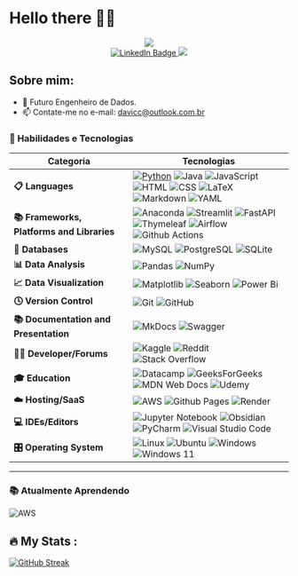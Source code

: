 # Hello there 🖖🏻

<div id="header" align="center">
  <img src="https://media.giphy.com/media/v1.Y2lkPTc5MGI3NjExN3IwM3RhdWRsbXNwN2UxeXk1dDFxeDMwaWl1aWhwbHA3ZW5mb3VkYSZlcD12MV9pbnRlcm5hbF9naWZfYnlfaWQmY3Q9Zw/SvckSy7fFviqrq8ClF/giphy.gif"/>
  <div id="badges">
    <a href="https://www.linkedin.com/in/davi-maciel-cavalcante-backend-java/">
      <img src="https://img.shields.io/badge/Linkedin-%230A66C2" alt="LinkedIn Badge"/>
    </a>
    <img src="https://komarev.com/ghpvc/?username=your-github-DaviMacielCavalcante&style=flat-square&color=blue"/>
  </div>
</div>

## Sobre mim:
- 🔭 Futuro Engenheiro de Dados.
- 📫 Contate-me no e-mail: davicc@outlook.com.br
  
### 🌟 Habilidades e Tecnologias


| Categoria                        | Tecnologias                                                                                                                                                                                |
|-----------------------------------|---------------------------------------------------------------------------------------------------------------------------------------------------------------------------------------------|
| **📋 Languages**     | [![Python](https://img.shields.io/badge/Python-14354C?style=for-the-badge&logo=python&logoColor=white)](https://www.python.org/) ![Java](https://img.shields.io/badge/java-%23ED8B00.svg?style=for-the-badge&logo=openjdk&logoColor=white)  ![JavaScript](https://img.shields.io/badge/javascript-%23323330.svg?style=for-the-badge&logo=javascript&logoColor=%23F7DF1E) ![HTML](https://img.shields.io/badge/-HTML-E34F26?logo=html5&logoColor=white&style=for-the-badge)  ![CSS](https://img.shields.io/badge/-CSS-1572B6?logo=css3&logoColor=white&style=for-the-badge)  ![LaTeX](https://img.shields.io/badge/latex-%23008080.svg?style=for-the-badge&logo=latex&logoColor=white) ![Markdown](https://img.shields.io/badge/markdown-%23000000.svg?style=for-the-badge&logo=markdown&logoColor=white) ![YAML](https://img.shields.io/badge/yaml-%23ffffff.svg?style=for-the-badge&logo=yaml&logoColor=151515) |
| **📚 Frameworks, Platforms and Libraries**   | ![Anaconda](https://img.shields.io/badge/Anaconda-%2344A833.svg?style=for-the-badge&logo=anaconda&logoColor=white) ![Streamlit](https://img.shields.io/badge/Streamlit-%23FE4B4B.svg?style=for-the-badge&logo=streamlit&logoColor=white) ![FastAPI](https://img.shields.io/badge/FastAPI-005571?style=for-the-badge&logo=fastapi) ![Thymeleaf](https://img.shields.io/badge/Thymeleaf-%23005C0F.svg?style=for-the-badge&logo=Thymeleaf&logoColor=white) ![Airflow](https://img.shields.io/badge/Apache%20Airflow-017CEE.svg?style=for-the-badge&logo=Apache-Airflow&logoColor=white) ![Github Actions](https://img.shields.io/badge/GitHub%20Actions-2088FF.svg?style=for-the-badge&logo=GitHub-Actions&logoColor=white)|
| **💾 Databases** | ![MySQL](https://img.shields.io/badge/mysql-4479A1.svg?style=for-the-badge&logo=mysql&logoColor=white)  ![PostgreSQL](https://img.shields.io/badge/postgres-%23316192.svg?style=for-the-badge&logo=postgresql&logoColor=white)  ![SQLite](https://img.shields.io/badge/sqlite-%2307405e.svg?style=for-the-badge&logo=sqlite&logoColor=white)                                         |
| **📊 Data Analysis**        |   ![Pandas](https://img.shields.io/badge/pandas-%23150458.svg?style=for-the-badge&logo=pandas&logoColor=white)  ![NumPy](https://img.shields.io/badge/numpy-%23013243.svg?style=for-the-badge&logo=numpy&logoColor=white)  |
| **📈 Data Visualization** | ![Matplotlib](https://img.shields.io/badge/Matplotlib-%23ffffff.svg?style=for-the-badge&logo=Matplotlib&logoColor=black)  ![Seaborn](https://img.shields.io/badge/-Seaborn-3776AB?logo=seaborn&logoColor=white&style=for-the-badge)  ![Power Bi](https://img.shields.io/badge/power_bi-F2C811?style=for-the-badge&logo=powerbi&logoColor=black)                             |
| **🕓 Version Control** | ![Git](https://img.shields.io/badge/-Git-F05032?logo=git&logoColor=white&style=for-the-badge)  ![GitHub](https://img.shields.io/badge/-GitHub-181717?logo=github&logoColor=white&style=for-the-badge)                                               |
| **📚 Documentation and Presentation**   | ![MkDocs](https://img.shields.io/badge/MkDocs-000000.svg?style=for-the-badge&logo=mkdocs&logoColor=white)  ![Swagger](https://img.shields.io/badge/-Swagger-%23Clojure?style=for-the-badge&logo=swagger&logoColor=white)|
| **🧑‍💻 Developer/Forums**   | ![Kaggle](https://img.shields.io/badge/Kaggle-035a7d?style=for-the-badge&logo=kaggle&logoColor=white) ![Reddit](https://img.shields.io/badge/Reddit-%23FF4500.svg?style=for-the-badge&logo=Reddit&logoColor=white) ![Stack Overflow](https://img.shields.io/badge/-Stackoverflow-FE7A16?style=for-the-badge&logo=stack-overflow&logoColor=white) |
| **🎓 Education**   | ![Datacamp](https://img.shields.io/badge/Datacamp-05192D?style=for-the-badge&logo=datacamp&logoColor=03E860) ![GeeksForGeeks](https://img.shields.io/badge/GeeksforGeeks-gray?style=for-the-badge&logo=geeksforgeeks&logoColor=35914c) ![MDN Web Docs](https://img.shields.io/badge/MDN_Web_Docs-black?style=for-the-badge&logo=mdnwebdocs&logoColor=white) ![Udemy](https://img.shields.io/badge/Udemy-A435F0?style=for-the-badge&logo=Udemy&logoColor=white) |
| **☁️ Hosting/SaaS**   | ![AWS](https://img.shields.io/badge/AWS-%23FF9900.svg?style=for-the-badge&logo=amazon-aws&logoColor=white) ![Github Pages](https://img.shields.io/badge/github%20pages-121013?style=for-the-badge&logo=github&logoColor=white) ![Render](https://img.shields.io/badge/Render-%46E3B7.svg?style=for-the-badge&logo=render&logoColor=white) |
| **💻 IDEs/Editors**   | ![Jupyter Notebook](https://img.shields.io/badge/jupyter-%23FA0F00.svg?style=for-the-badge&logo=jupyter&logoColor=white) ![Obsidian](https://img.shields.io/badge/Obsidian-%23483699.svg?style=for-the-badge&logo=obsidian&logoColor=white) ![PyCharm](https://img.shields.io/badge/pycharm-143?style=for-the-badge&logo=pycharm&logoColor=black&color=black&labelColor=green) ![Visual Studio Code](https://img.shields.io/badge/Visual%20Studio%20Code-0078d7.svg?style=for-the-badge&logo=visual-studio-code&logoColor=white) |
| **🎛️ Operating System**   | ![Linux](https://img.shields.io/badge/Linux-FCC624?style=for-the-badge&logo=linux&logoColor=black) ![Ubuntu](https://img.shields.io/badge/Ubuntu-E95420?style=for-the-badge&logo=ubuntu&logoColor=white) ![Windows](https://img.shields.io/badge/Windows-0078D6?style=for-the-badge&logo=windows&logoColor=white) ![Windows 11](https://img.shields.io/badge/Windows%2011-%230079d5.svg?style=for-the-badge&logo=Windows%2011&logoColor=white) |

----
### 📚 Atualmente Aprendendo

![AWS](https://img.shields.io/badge/AWS-%23FF9900.svg?style=for-the-badge&logo=amazon-aws&logoColor=white) 

## :fire: My Stats :
[![GitHub Streak](http://github-readme-streak-stats.herokuapp.com?user=DaviMacielCavalcante&theme=dark&background=000000)](https://git.io/streak-stats)

